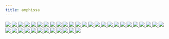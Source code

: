 ```yaml
---
title: amphissa
---
```

<link rel="stylesheet" href="https://cdn.jsdelivr.net/npm/justifiedGallery@3.8.1/dist/css/justifiedGallery.css" />
<link rel="stylesheet" href="https://cdn.jsdelivr.net/npm/lightgallery@2.7.0/css/lightgallery.css" />
<link rel="stylesheet" href="https://cdn.jsdelivr.net/npm/lightgallery@2.7.0/css/lg-thumbnail.css" />
<link rel="stylesheet" href="https://cdn.jsdelivr.net/npm/lightgallery@2.7.1/css/lg-zoom.css">
<link rel="stylesheet" href="../../style/lg-image.css">

<div id="lg-image">
    <a href="amphissa/Malta.jpg"
        data-sub-html="<div class='lightGallery-captions'>
        <h4>Malta ⚪马耳他 ⚪来自于闪语màlat 意指避难所或港口 ⚫当犬种马耳他长期避光 鼻子会褪成粉红或浅棕色 这通常被称为<span class='und1'>冬天的鼻子</span> ⚪著有<span class='und1'>自然史</span>(Naturalis Historia)的盖乌斯·普林尼·塞孔杜斯暗示狗的名字来自亚得里亚海的梅利塔(Méléda)岛 著有<span class='und1'>地理志</span>的斯特拉波在<span class='und1'>卡内斯梅利提</span>(Canes Melitei)中称其来自西西里岛梅利塔(Melita)小镇 ⚫普林尼曾描述过地火熄灭后就地建成的某个葡萄园 称其中的一些坑是<span class='und1'>physas</span>(螺) 当时的葡萄园可能属教会产业 在16世纪后逐渐变更成贵族私营 而葡萄酒可以蒸馏成烧酒(brandewijn) ⚫一世纪的某罗马诗人描述过他朋友的一条名叫以撒的马耳他犬 ⚫小型岛屿上的大型哺乳动物通常因为没有足够的资源支持而经历侏儒化 发现了矮河马,矮大象等岛屿动物的多萝西娅·米罗拉·爱丽丝·贝特曾考察马耳他岛 <span class='und1'>每日电讯报</span>(The Daily Telegraph)描述她 <span class='und1'>她在步行或骡背上度日</span> <span class='und1'>穿过贫瘠和土匪出没的地区</span> <span class='und1'>在跳蚤缠身的小屋和棚子睡觉</span> <span class='und1'>她在汹涌中跋涉</span> <span class='und1'>到达孤立的悬崖洞窟</span> <span class='und1'>在那徘徊</span> <span class='und1'>浑身泥巴和黏土</span> <span class='und1'>收集袋</span>,<span class='und1'>蚊帐</span>,<span class='und1'>昆虫箱</span>,<span class='und1'>锤子</span>,<span class='und1'>再后来的炸药</span> <span class='und1'>从未离身</span> ⚫自然历史杂志(Magazine of Natural History)作为科学文献摘录和发表了玛丽·安林的寄信</h4>
        <p>.img by <a href='https://www.flickr.com/photos/manousek/'>Wolfgang Manousek</a> on <a href='https://www.flickr.com/photos/manousek/20955768354/' target='_blank' rel='nofollow noopener'>flickr</a> / <a href='https://creativecommons.org/licenses/by/2.0/' target='_blank' rel='nofollow noopener'>cc by 2.0</a></p>
        </div>">
        <img src="amphissa/Malta.jpg" />
    </a>
    <a href="amphissa/Caffa.jpg"
      data-slide-name="Caffa"
      data-sub-html="<div class='lightGallery-captions'>
        <h4>Caffa ⚪卡法 ⚫黑海城邦热那亚的贸易殖民地之一</h4>
        <p>.img by <a href='https://www.flickr.com/photos/alexxx-malev/' target='_blank' rel='noopener'>Alexxx Malev</a> on <a href='https://www.flickr.com/photos/alexxx-malev/9425207482/' target='_blank' rel='noopener'>Flickr</a> / <a href='https://creativecommons.org/licenses/by-sa/2.0/' target='_blank' rel='noopener'>cc by-sa 2.0</a></p>
      </div>">
      <img src="amphissa/Caffa.jpg" />
    </a>
    <a href="amphissa/Bacchus_and_Ariadne.jpg"
      data-slide-name="Bacchus_and_Ariadne"
      data-sub-html="<div class='lightGallery-captions'>
        <h4>巴库斯与阿里阿德涅 ⚪凯尔特语glas是形容山间湖泊的颜色 涵盖从棕绿直到蓝色 ⚫在这里 围巾是朱砂 长袍是群青或雄黄 海是铜绿</h4>
        <p>Bacchus and Ariadne(1520–1523) - Tiziano Vecelli</p>
      </div>">
      <img src="amphissa/Bacchus_and_Ariadne.jpg" />
    </a>
    <a href="amphissa/Egyptian_Shabtis_&_Amulets.jpg"
      data-slide-name="Egyptian_Shabtis_&_Amulets"
      data-sub-html="<div class='lightGallery-captions'>
        <h4>shabtis & amulets ⚪沙布提 ⚫一种丧葬雕像 用以充当死者的仆从或佣人 代答命令 代劳在下界的农事等 ⚫可以是木雕,石雕,彩陶等 铭文通常含<span class='und1'>亡灵书</span>第六章的内容 ⚫阿诺德·范·杰内普将与死亡有关的过渡仪式分为三个时段 包括抬尸一类的分离仪式,守灵一类的边缘仪式,吃斋一类的聚集仪式 ⚫按教会说法 死去圣徒的精神渗透了其衣物,骸骨,头发等遗物 而圣物具有治病,授产,赐福等能力</h4>
        <p>.img by <a href='https://www.flickr.com/photos/101561334@N08/' target='_blank' rel='noopener'>Gary Todd</a> on <a href='https://www.flickr.com/photos/101561334@N08/36608253515/' target='_blank' rel='noopener'>Flickr</a> / <a href='https://creativecommons.org/publicdomain/zero/1.0/' target='_blank' rel='noopener'>cc 0</a></p>
      </div>">
      <img src="amphissa/Egyptian_Shabtis_&_Amulets.jpg" />
    </a>
    <a href="amphissa/women_saints.jpg"
      data-slide-name="women_saints"
      data-sub-html="<div class='lightGallery-captions'>
        <h4>修道院圣徒画 ⚪Mary Magdalene ⚫抹大拉的马利亚和罐子 装着涂过耶稣的脚的油膏 ⚪St Catherine ⚫亚历山大的圣凯瑟琳和损坏的磔轮,斩首她的剑 ⚪St Scholastica ⚫圣斯科拉斯蒂卡和圣本笃准则,她化身的鸽子 ⚪St Margaret ⚫安条克的圣玛格丽特和逃脱的吞食她的龙 ⚪St Barbara ⚫圣芭芭拉和将她幽禁的塔</h4>
        <p>at Arbroath Abbey, .img by <a href='https://www.flickr.com/photos/pelegrino/' target='_blank' rel='noopener'>Nick Thompson</a> on <a href='https://www.flickr.com/photos/pelegrino/831620494/' target='_blank' rel='noopener'>flickr</a> / <a href='https://creativecommons.org/licenses/by-nc/2.0/' target='_blank' rel='noopener'>cc by-nc 2.0</a></p>
      </div>">
      <img src="amphissa/women_saints.jpg" />
    </a>
    <a href="amphissa/Infantas_Isabella_Clara_Eugenia_and_Catalina_Micaela.jpg"
      data-slide-name="Infantas_Isabella_Clara_Eugenia_and_Catalina_Micaela"
      data-sub-html="<div class='lightGallery-captions'>
        <h4>宫廷肖像画 ⚫十六世纪的西班牙 皇室的孩童通常被描绘成微型的成人 ⚫这里的裙摆的褶边 是成年女性的服饰的特征</h4>
        <p>Infantas Isabella Clara Eugenia and Catalina Micaela(1570) - Sofonisba Anguissola</p>
      </div>">
      <img src="amphissa/Infantas_Isabella_Clara_Eugenia_and_Catalina_Micaela.jpg" />
    </a>
    <a href="amphissa/Melon_and_Fruit_Bowl_with_Figs.jpg"
      data-slide-name="Melon_and_Fruit_Bowl_with_Figs"
      data-sub-html="<div class='lightGallery-captions'>
        <h4>无花果 ⚫原产于安纳托利亚 果实熟甜略带酸涩 ⚫<span class='und1'>申命纪</span>(Deuteronomy)8:8提及的七种果实之一 其余的是小麦,大麦,葡萄,无花果,橄榄,椰枣或蜂蜜 ⚫虚构作品<span class='und1'>阿达拉</span>里称其是<span class='und1'>眼泪和长眠之树</span></h4>
        <p>Melon and Fruit Bowl with Figs(1880-1882) - Gustave Caillebotte</p>
      </div>">
      <img src="amphissa/Melon_and_Fruit_Bowl_with_Figs.jpg" />
    </a>
    <a href="amphissa/Young_Woman_Playing_a_Guitar.jpg"
      data-slide-name="Young_Woman_Playing_a_Guitar"
      data-sub-html="<div class='lightGallery-captions'>
        <h4>baroque guitar ⚪巴洛克吉他 ⚫一种弦乐 取代了文艺复兴时期的鲁特琴 ⚫可以装饰象牙,乌木,龟甲,珍珠母等 ⚫音孔由多层卷纸制作 ⚫这里的人物穿戴着一件貂皮镶边的黄夹克,一件象牙色的缎面连衣裙,一条珍珠项链</h4>
        <p>Young Woman Playing a Guitar(1672) - Johannes Vermeer</p>
      </div>">
      <img src="amphissa/Young_Woman_Playing_a_Guitar.jpg" />
    </a>
    <a href="amphissa/Egyptian_calcite_Canopic_jars.jpg"
      data-slide-name="Egyptian_calcite_Canopic_jars"
      data-sub-html="<div class='lightGallery-captions'>
        <h4>calcite Canopic jar ⚪卡诺卜罐 ⚫发掘于尼罗河三角洲的卡诺普斯 ⚪该地名来自希腊人的传说 是迈锡尼国王阿伽门农(Agamemnon)的弟弟梅内劳斯(Menelaus)的航海家 斯巴达军队远征特洛伊时的船长 早期的埃及学者误以为他在死后以这些罐子的形式被崇拜着 就使用了这个称呼 ⚪Canopus ⚪也是冬季星空或南天星空一颗一等星的名字 拉丁化为船底座α ⚫到第十八王朝后期 坛盖所刻模样和保存的器官分别是 狼首(胃),隼头(肠),狒狒首(肺),人首(肝)</h4>
        <p>.img by <a href='https://www.flickr.com/photos/101561334@N08/' target='_blank' rel='noopener'>Gary Todd</a> on <a href='https://www.flickr.com/photos/101561334@N08/35772374954' target='_blank' rel='noopener'>flickr</a> / <a href='https://creativecommons.org/publicdomain/zero/1.0/' target='_blank' rel='noopener'>pdm</a></p>
      </div>">
      <img src="amphissa/Egyptian_calcite_Canopic_jars.jpg" />
    </a>
    <a href="amphissa/the_Piacenza_Liver.jpg"
      data-slide-name="the_Piacenza_Liver"
      data-sub-html="<div class='lightGallery-captions'>
        <h4>the Piacenza Liver ⚪青铜羊肝 ⚫肝脏被古巴比伦人认为是血液的来源 在尼尼微的巴尼拔图书馆里记载有十多个与其相关的术语 ⚪狩猎或牺牲动物 取出其肠,肝进行占卜 也称为脏卜 ⚫在北方国家 鹅卵石迷宫被认为是结肠的模型 这类旋径既是朝向下界的 代表了回归大地母胎的受庇护的渴望 也朝向天空 也就是向着<span class='und1'>神的深渊</span>坠落 ⚫在第三本先知书<span class='und1'>以西结书</span>21:26里 尼布甲尼撒(Nebuchadnezzar II)在岔路前<span class='und1'>摇箭</span>,求问舞偶(teraphim),<span class='und1'>察看肝卜</span> ⚪teraphim(特拉芬) ⚪希伯来语单词 仅以复数形式出现在旧约圣经(Tanakh) 但可以指称单数对象 ⚫是占卜器物,戏剧木偶,小型家神像 ⚫作占卜时通常32个一组 类似于西洋棋来布置 不能单独使用 需查看移动中的棋像的相对关系 其三十二轨也是祭司的舞步步径</h4>
        <p>.img by <a href='https://www.flickr.com/photos/bramhall/' target='_blank' rel='noopener'>David Bramhall</a> on <a href='https://www.flickr.com/photos/bramhall/18906923560' target='_blank' rel='noopener'>flickr</a> / <a href='https://creativecommons.org/licenses/by-nc-nd/2.0/' target='_blank' rel='noopener'>cc by-nc-nd 2.0</a></p>
      </div>">
      <img src="amphissa/the_Piacenza_Liver.jpg" />
    </a>
    <a href="amphissa/the_Siren_of_Canosa.jpg"
      data-slide-name="the_Siren_of_Canosa"
      data-sub-html="<div class='lightGallery-captions'>
        <h4>the Siren of Canosa ⚪塞壬 ⚫卡诺萨的塞壬小雕像具有一些渡神(psychopomp)的特征 可用于葬礼 ⚪siren的词源存在争议 一个古希腊底语的起源里 被认为和seira(绳子)和eiro(系)有关 英语中可指一种制造噪音的装置 ⚫拜占庭的史蒂芬努斯记述到 克里特西北海岸的阿普特拉(Aptera)城的歌赛上 塞壬在输给了缪斯(Muse)们后 白化并掉入<span class='und2'>无羽</span>海 形成了卢凯(Leukai)岛 在今天是苏达(Souda)岛和利昂(Leon)岛 ⚪aptera和leukai意思就是没有羽毛和白色的事物 ⚫它们会演奏各种乐器 通常是竖琴,里拉琴(lyre) ⚫亚撒纳修斯·基彻(Athanasius Kircher)认为在诺亚方舟上一定要为它们建造隔间</h4>
        <p>.img by <a href='https://www.flickr.com/photos/zaqarbal/' target='_blank' rel='noopener'>Luis García</a> on <a href='https://www.flickr.com/photos/zaqarbal/2388945210' target='_blank' rel='noopener'>flickr</a> / <a href='https://creativecommons.org/licenses/by-sa/2.0/' target='_blank' rel='noopener'>cc by-sa 2.0</a></p>
      </div>">
      <img src="amphissa/the_Siren_of_Canosa.jpg" />
    </a>
    <a href="amphissa/Lady_on_a_Balcony,_Capri.jpg"
      data-slide-name="Lady_on_a_Balcony,_Capri"
      data-sub-html="<div class='lightGallery-captions'>
        <h4>Capri ⚪卡普里 ⚪是岛名和小镇名 ⚫夏季到访的游客很多 尤其是一日游的 ⚪以当地命名的卡普里裤 可以通称任何长到脚踝以上的裤子 ⚫与半岛上的索伦托(Sorrento)小镇相望 后者以小陶瓷,蕾丝织品,镶嵌木具闻名 引进有橙子,柠檬种植</h4>
        <p>Lady on a Balcony, Capri(1889) - John William Waterhouse</p>
      </div>">
      <img src="amphissa/Lady_on_a_Balcony,_Capri.jpg" />
    </a>
    <a href="amphissa/Way_of_Salvation,_Church_Militant_and_Triumphant.jpg"
      data-slide-name="Way_of_Salvation,_Church_Militant_and_Triumphant"
      data-sub-html="<div class='lightGallery-captions'>
        <h4>nominalism ⚪唯名论 ⚪源于拉丁语nomen(name) 约翰·斯图尔特·米尔在某篇论文里总结其含义 <span class='und1'>除非具名</span> 否则一般事物并不存在 ⚫一般否认存在共相(以实例化事物) 它仅是文学概念 或者否认存在抽象事物(从时空上) ⚫代表人物有奥卡姆(Ockham) 画中他戴着一顶黄色的小瓜帽 ⚫与之分歧的 最早可追溯到柏拉图式的实在论(realismus) ⚪这个词词源自晚期拉丁语realis(真实) ⚫其中一些重要概念可能是 <span class='und2'>人是从不可接触的完全中抽象出不全的副本</span> <span class='und2'>来制作实例</span></h4>
        <p>Way of Salvation, Church Militant and Triumphant(1365-1367) - Andrea di Bonaiuto</p>
      </div>">
      <img src="amphissa/Way_of_Salvation,_Church_Militant_and_Triumphant.jpg" />
    </a>
    <a href="amphissa/Portrait_of_a_Young_Girl.jpg"
      data-slide-name="Portrait_of_a_Young_Girl"
      data-sub-html="<div class='lightGallery-captions'>
        <h4>portrait ⚪肖像 ⚫4:3是标准的肖像比例 ⚪landscape ⚫指一块空地 古英语中的同源术语是landscaef,landskipe 但在17世纪初由荷兰语landschap英语化而来 属绘画,艺术品相关的术语 ⚫伊曼纽尔·列维纳斯(Emmanuel Levinas)的伦理概念的重要部分之一是关于另一方的接近 他在<span class='und1'>存在对于他人</span>里写到 <span class='und1'>并没有<span class='und1'>普遍的道德法则</span></span> <span class='und1'>只是在他人处于脆弱状态</span> <span class='und1'>一种责任感被唤起了</span> <span class='und1'>而这种回应受面孔胁迫</span> <span class='und1'>并作为道德基础</span> ⚫他使用本体论(ontology)指代<span class='und2'>元自然论</span>(metaphysics) ⚪这个词词源是拉丁语meta(自,根源)和physics(<span class='und2'>自然讲</span>) 后者原指一个归因于亚里士多德的语料库 由罗马时代的校成员保存 在西罗马覆灭后 这些著作幸存于东罗马 并被纳入早期伊斯兰哲学 西欧在中世纪时由两者恢复了亚里士多德学派 一直到文艺复兴时期 这些追随者也被称为<span class='und2'>回廊学派</span> 得名于原址上的建筑和讲授风格 ⚪构成本体论 ⚫<span class='und2'>捆束理论</span>认为一个对象不过是它构成的属性 如一个普通的苹果可以被描述成一捆红,圆,甜等 ⚪关系本体论 ⚫<span class='und2'>注点理论</span>认为 对象是无结构的点 作为该理论的一种 类别唯名论认为 属性是事物的类别 实例化一个属性仅是成为相应类的成员 因此属性不是拥有该属性的事物的构成</h4>
        <p>Portrait of a Young Girl - Konstantin Yegorovich Makovsky</p>
      </div>">
      <img src="amphissa/Portrait_of_a_Young_Girl.jpg" />
    </a>
    <a href="amphissa/Aegina.jpg"
      data-slide-name="Aegina"
      data-sub-html="<div class='lightGallery-captions'>
        <h4>Aegina ⚪爱琴娜 ⚫19世纪末 医生尼古拉斯·佩洛格鲁(Nikolaos Peroglou)在爱琴娜岛引入了开心果的系统栽培 干旱气候,火山土壤 使得农产品的质量优于数个国外品种 到20世纪末 部分品牌通过了原产地保护认证(pdo) ⚫根据梅尼普斯(Menippus)的故事 当年第欧根尼在去该岛的途中被海盗捕获 并在克里特岛作为奴隶卖给了哥林多人</h4>
        <p>.img by <a href='https://www.flickr.com/photos/spirosk/' target='_blank' rel='noopener'>SpirosK photography</a> on <a href='https://www.flickr.com/photos/spirosk/4826452346/' target='_blank' rel='noopener'>flickr</a> / <a href='https://creativecommons.org/licenses/by-nc-nd/2.0/' target='_blank' rel='noopener'>cc by-nc-nd 2.0</a></p>
      </div>">
      <img src="amphissa/Aegina.jpg" />
    </a>
    <a href="amphissa/Sinop.jpg"
      data-slide-name="Sinop"
      data-sub-html="<div class='lightGallery-captions'>
        <h4>Sinop ⚪锡诺普 ⚫在古代 是安纳托利亚西海岸的移民城市米利都(Miletus)的一个殖民地 可能出产一款宝石蓝或橙黄的丝质长罩衫 铸币上起初是海龟 后被陆龟取代 ⚪名字来源于一种叫做sinopia的暗红棕色的天然岩土颜料 这种颜料在卡帕多西亚(Cappadocia)开采 供应古代世界 其红色来自赤铁矿 据说宗主城市也产一种玫瑰色的赭石 ⚫意大利画家和作家塞尼诺·塞尼尼(Cennino Cennini)在他的绘画手册写到 <span class='und1'>这种颜料</span> <span class='und1'>具有轻薄和干燥的特点 碾磨越细</span> <span class='und1'>粉化效果越好</span> <span class='und1'>非常适合用于镶板,镶隔板,墙面</span> <span class='und1'>用于湿壁画,壁画</h4>
        <p>.img <a href='https://www.flickr.com/photos/donbrr/' target='_blank' rel='noopener'>Don Barrett</a> on <a href='https://www.flickr.com/photos/donbrr/3553112683/' target='_blank' rel='noopener'>flickr</a> / <a href='https://creativecommons.org/licenses/by-nc-nd/2.0/' target='_blank' rel='noopener'>cc by-nc-nd 2.0</a></p>
      </div>">
      <img src="amphissa/Sinop.jpg" />
    </a>
    <a href="amphissa/Diogenes.jpg"
      data-slide-name="Diogenes"
      data-sub-html="<div class='lightGallery-captions'>
        <h4>犬儒学派的创始人之一 ⚫考古学上发现了许多污损的硬币 被认为是第欧根尼父子俩故意使其贬值 直到无法作法定货币使用 在他的银行家父亲希切西奥(Hicesias)担任铸币官员的这段时间 市面上还有很多假币流通 这出金融丑闻最终以他被逐出出生地锡诺普(Sinope)收场 连带失去了公民身份和所有财产 ⚫据说他是去德尔菲寻求建议 被告知他应<span class='und1'>破坏货币</span> 事后 第欧根尼认为先知的意思其实是 他应抹黑政治的货币 而不是实际的硬币 ⚫遭驱逐后 他移居雅典 以挑战既定习俗和价值观作为自己的人生目标 他因居住在属于泰坦神塞贝莱(Cybele)神庙的陶坛里,在白天提灯,在市场上吃东西,在阿卡德米(Academy)学园上课时吃食等行为而著名 ⚫有一些记载是关于他生活在哥林多的克兰姆(Craneum)竞技场附近时 菲利普(Philip II)要来视察的报道使全城一片混乱 一个人在擦亮他的手臂 另一个在抡石块 <span class='und1'>第三个在补墙</span> <span class='und1'>第四个在加固墙垛</span> <span class='und1'>每个人都在以某种方式使自己有用</span> <span class='und1'>第欧根尼无所事事</span> 当然也没人想过要给他一份差事 <span class='und1'>但被眼前的景象触动</span> <span class='und1'>第欧根尼收起了他的哲学家斗篷</span> <span class='und1'>开始大力地把他住的大桶滚上滚下</span> 一位熟人问询并得到了这番解释 <span class='und1'>我不想被认为是如此繁忙的人群中唯一的闲人</span> <span class='und1'>我像其他人一样</span> <span class='und1'>我滚着我的大桶</span> ⚫据说他因生吃章鱼而病死</h4>
        <p>Diogenes(1882) - John William Waterhouse</p>
      </div>">
      <img src="amphissa/Diogenes.jpg" />
    </a>
    <a href="amphissa/byzantine_clothing.jpg"
      data-slide-name="byzantine_clothing"
      data-sub-html="<div class='lightGallery-captions'>
        <h4>Byzantine clothing ⚪道袍 ⚫在君士坦丁(Constantinus I)主持下 首届普世公会在拜占庭(Byzantine)小镇召开 全体主教签署了具有强制性的尼西亚(Nicae)教条 拒绝签署或者谴责阿里乌的人员被认为受皇帝驱逐 他下令焚毁该教派文献<span class='und1'>宴席</span>(Thalia)及其副本 其中的规则 有时被称为<span class='und2'>异构</span>教条 指文件不包含<span class='und2'>相同实体</span>或<span class='und2'>相似实体</span>的词的事实 ⚪BIBLE本指许多小书集成的书 现大写来区别于一切世俗书卷 其正典包含旧约39卷 希波(Hippo)公会及后续纳入的新约27卷</h4>
        <p>.img by <a href='https://www.flickr.com/photos/127226743@N02/' target='_blank' rel='noopener'>Dimitris Kamaras</a> on <a href='https://www.flickr.com/photos/127226743@N02/46197866412/' target='_blank' rel='noopener'>flickr</a> / <a href='https://creativecommons.org/licenses/by/2.0/' target='_blank' rel='noopener'>cc by 2.0</a></p>
      </div>">
      <img src="amphissa/byzantine_clothing.jpg" />
    </a>
    <a href="amphissa/mosaic_niche_from_Baiae_with_a_garden_scene_04.jpg"
      data-slide-name="mosaic_niche_from_Baiae_with_a_garden_scene_04"
      data-sub-html="<div class='lightGallery-captions'>
        <h4>mosaic niche from Baiae ⚪马赛克壁槽 ⚫古玛(Cumae)城属下的海滨古镇和疗养地拜雅 起初也许是作为半岛的港口开发 ⚫<span class='und1'>地理志</span>5.4.6中描述了<span class='und1'>从古玛到拜雅</span> <span class='und1'>难闻的气味</span> <span class='und1'>因其到处是硫磺</span>,<span class='und1'>火和热水</span> ⚫有着最古老的温泉建筑群 如今位于水下 在阿芙罗狄蒂的索桑德拉(Sosandra)浴场的地窖里发现了许多希腊雕塑的石膏模型 说明该地区有着量产艺术仿制品的作坊 ⚫罗马名流克洛迪亚·梅泰利(Clodia Metelli)在一场道德审判中被谴责 在<span class='und2'>拥挤的度假村拜雅</span> <span class='und2'>沉迷于海滩派对和长饮</span></h4>
        <p>.img by <a href='https://www.flickr.com/photos/carolemage/' target='_blank' rel='noopener'>Carole Raddato</a> on <a href='https://www.flickr.com/photos/carolemage/16635488033/' target='_blank' rel='noopener'>flickr</a> / <a href='https://creativecommons.org/licenses/by-sa/2.0/' target='_blank' rel='noopener'>cc by-sa 2.0</a></p>
      </div>">
      <img src="amphissa/mosaic_niche_from_Baiae_with_a_garden_scene_04.jpg" />
    </a>
    <a href="amphissa/Tulips_and_Statuettes.jpg"
      data-slide-name="Tulips_and_Statuettes"
      data-sub-html="<div class='lightGallery-captions'>
        <h4>tulip ⚪郁金香 ⚫被其信徒缩写和代表加尔文教义 ⚪total depravity(全然堕落) ⚪total inability(全然无能) ⚫人无法得救 救恩归于耶和华 ⚪unconditional selection(无条件拣选) ⚫在一切或事情发生前挑选 而不是之后 ⚪limited atonement(有限赎罪) ⚫基督的死偿还了罪孽 但只为上帝的选民 不为所有人 ⚪irresistible grace(不可抗恩典) ⚫神恩无法拒绝 除此别无所求 神意无法违背 ⚪perseverence of the saints(圣徒的坚守) ⚫被上帝区别于他人的圣徒 将存信仰至最后</h4>
        <p>Tulips and Statuettes(1919) - Edouard Vuillard</p>
      </div>">
      <img src="amphissa/Tulips_and_Statuettes.jpg" />
    </a>
    <a href="amphissa/folio_from_a_Shahnama.jpg"
      data-slide-name="folio_from_a_Shahnama"
      data-sub-html="<div class='lightGallery-captions'>
        <h4>folio from a Shahnama ⚪开页 ⚫费多西书写的波斯长史诗<span class='und1'>沙南</span>(Shahnameh)的抄本 其中有对琐罗亚斯德教起止的追溯 开本现散布在私人和公共收藏中 ⚫希尔万沙(Shirvanshah)宫的诗人卡加尼对此写到<span class='und2'>烛火撑起夜的帷幔</span> <span class='und2'>小径婆娑</span> <span class='und2'>映照灰色花园</span> ⚫其他的朝臣,宫廷艺人可能有火技魔术师,驯犬小丑 ⚫传闻伪典<span class='und1'>翡翠碑</span>记载的 <span class='und1'>上即下</span>,<span class='und1'>下即上</span> 首次出现在六至八世纪间的阿拉伯文献中 十二世纪时被西班牙神职译成拉丁语 之后由艾萨克·牛顿私下研究炼金术时转译为英语 这些手稿仅存几张残页 据说在一场火灾事故中连带其他的资料付之一炬 因为他养的小狐狸犬代门(Diamond)打翻了蜡烛</h4>
        <p>.img on <a href='https://www.metmuseum.org/art/collection/search/447300' target='_blank' rel='noopener'>metmuseum</a> / <a href='https://creativecommons.org/publicdomain/zero/1.0/' target='_blank' rel='noopener'>cc 0</a></p>
      </div>">
      <img src="amphissa/folio_from_a_Shahnama.jpg" />
    </a>
    <a href="amphissa/The_Death_of_King_Arthur.jpg"
      data-slide-name="The_Death_of_King_Arthur"
      data-sub-html="<div class='lightGallery-captions'>
        <h4>亚瑟王之死 ⚫伪地方纪事<span class='und1'>不列颠史</span>记载 将领亚瑟陷于卡姆兰战场 同莫德雷德决斗 双双丧生 在后来对其添枝加叶的<span class='und1'>不列颠诸王史</span>里 他作为亚瑟王 被女巫们带到阿瓦隆(Avalon)岛疗养 由姐姐摩根(Morgan)医治 画幅中她头戴黑头巾 ⚫另外 王都凯尔利昂(Caerleon)会举办竞技赛 亚瑟王则遵循封建道德 赠与骑士们城市,城堡,教会职位等财产 而纹章同时是是身份地位的符号,控制或拥有的标记,装饰 ⚪最早的拼写Morgen可能源自古威尔士或古不列吞词 意思是海生的 在古爱尔兰语里的同源词是Muirgen 据说是携带着一条水獭的人鱼被一艘信使的兽皮小圆舟发现 在约定的一年后 她上岸并受洗了这个基督化的名字 有相对较新的说法是 某个亚瑟王原型候选人的姊妹叫作Maithgen 也与另一个圣徒故事中的某个德鲁伊先知同名 ⚫诸多派生散文和诗歌中 据说乘舟同行的还有她的导师梅林的冤家 湖妖公主<span class='und2'>尼姆</span>(Nimue)和女猎人薇薇安(Niviane) 据说她还是数学家 教授另外八姊妹天文知识 治理着自给自足的阿瓦隆岛 ⚪即威尔士语中 苹果之岛 ⚫在十四世纪末的中古英语诗歌骑士小说<span class='und1'>高文</span>(Gawain)<span class='und1'>与绿骑士</span> 摩根勒菲(Morgan le Fay)设下圈套 在卡美洛(Camelot)宫廷的圣诞夜 令大姐安娜·摩高斯(Anna Morgause)之子高文接受绿骑士挑战 将其斩首 次年冬天 高文前往绿教堂赴受斧之约 途中接受了绿腰带 折返时将其带回</h4>
        <p>The Death of King Arthur(1860) - James Archer</p>
      </div>">
      <img src="amphissa/The_Death_of_King_Arthur.jpg" />
    </a>
    <a href="amphissa/the_Lewis_chessmen.jpg"
      data-slide-name="the_Lewis_chessmen"
      data-sub-html="<div class='lightGallery-captions'>
        <h4>the Lewis chessmen ⚪刘易斯岛棋子 ⚫由海象牙和一些鲸牙雕刻成</h4>
        <p>.img by <a href='https://www.flickr.com/photos/allan_harris/' target='_blank' rel='noopener'>Allan Harris</a> on <a href='https://www.flickr.com/photos/allan_harris/4554721705/' target='_blank' rel='noopener'>flickr</a> / <a href='https://creativecommons.org/licenses/by-nd/2.0/' target='_blank' rel='noopener'>cc by-nd 2.0</a></p>
      </div>">
      <img src="amphissa/the_Lewis_chessmen.jpg" />
    </a>
    <a href="amphissa/shellac.jpg"
      data-slide-name="shellac"
      data-sub-html="<div class='lightGallery-captions'>
        <h4>mould of the bust of Madame du Barry by Augustin Pajou ⚫半身像模具 使用灰泥和虫胶制成 ⚪shellac(虫胶) ⚪罗曼语和希腊语除外的大多数欧洲语言都挪用该英语词 或德语词 仿译于法语词 薄板中的胶 ⚫一种胶蚧雌虫分泌的树脂 从树上刮下后装入帆布袜筒 火烤 渗出液化的虫胶 滤掉树皮屑和虫子 再凝成纽扣状保存 ⚫受树液和采集季节影响 呈铂色,石榴石等暖色 未脱蜡时的液体呈乳白色 ⚫使用前先粉碎 溶解于酒精时 保质期通常为一年 冷藏时可延长 其涂层有良好的耐久,硬度,密封性,光泽 可作家具清漆 ⚫克里斯·伍兹的<span class='und1'>蜡和虫胶的性质和处理</span>(The nature and treatment of wax and shellac seals)讨论了蜂蜡混合虫胶作密封蜡等配方 可代替柑橘类水果在清洁时洗掉的蜡质 赋予光泽 延长保质期 ⚫作药用釉料时 作赋形剂 由于其酸性 涂层药物可抗胃酸 并定时肠溶 作食品釉料时 作抛光剂,着色剂 ⚫作烟火的低温燃剂时 产生纯净的蓝,绿</h4>
        <p>.img by <a href='https://commons.wikimedia.org/wiki/User:Coyau' target='_blank' rel='noopener'>Coyau</a> on <a href='https://commons.wikimedia.org/wiki/File:S%C3%A8vres_-_Magot_-_Pajou,_buste_de_Madame_du_Barry_03.jpg' target='_blank' rel='noopener'>wikicommons</a> / <a href='https://creativecommons.org/licenses/by-sa/3.0/' target='_blank' rel='noopener'>cc by-sa 3.0</a></p>
      </div>">
      <img src="amphissa/shellac.jpg" />
    </a>
    <a href="amphissa/The_Babylonian_Marriage_Market.jpg"
      data-slide-name="The_Babylonian_Marriage_Market"
      data-sub-html="<div class='lightGallery-captions'>
        <h4>巴比伦婚姻市场 ⚫中世纪到文艺复兴 法规限制了特定织物,饮食物,奢侈品的获得者 以防任何人伪装成贵族 那些停滞的中产上层则与女继承人结婚 或者咨询婚姻经纪人 来规划,重塑家族历史 这些大家族内 没有以利于氏族方式结婚的女儿通常被送入女修道院 ⚫直到英王与阿拉贡的凯瑟琳离婚并脱离罗马天主教廷 解散并售出其寺院 迎娶安妮·博林 之后 她们中的部分会去到宫廷 成为伊丽莎白(Elizabeth I)和贵族间优雅的线和缓冲带 受她应予婚姻 ⚫该时代的戏剧发端于中世纪奇迹剧和在修道院庭院演出的圣经故事</h4>
        <p>The Babylonian Marriage Market(1875) - Edwin Long</p>
      </div>">
      <img src="amphissa/The_Babylonian_Marriage_Market.jpg" />
    </a>
    <a href="amphissa/northern_signs_of_the_zodiac_and_constellations.jpg"
      data-slide-name="northern_signs_of_the_zodiac_and_constellations"
      data-sub-html="<div class='lightGallery-captions'>
        <h4>北天星象 ⚫密特拉教由于几乎没有书面说明而需从考古证据重建 某位学者辩称这位波斯太阳神是主持岁差的人格化 被献祭的动物 对应着太阳(春分点)移出小犬座(Canis Minor),长蛇座(Hydra),乌鸦座(Corvus),天蝎宫(Scorpius),金牛宫(Taurus)</h4>
        <p>.img by <a href='https://www.flickr.com/photos/britishlibrary/' target='_blank' rel='noopener'>British Library</a> on <a href='https://www.flickr.com/photos/britishlibrary/11226153094/' target='_blank' rel='noopener'>flickr</a> / <a href='https://creativecommons.org/publicdomain/mark/1.0/' target='_blank' rel='noopener'>pdm</a></p>
      </div>">
      <img src="amphissa/northern_signs_of_the_zodiac_and_constellations.jpg" />
    </a>
    <a href="amphissa/Death_of_Orpheus.jpg"
      data-slide-name="Death_of_Orpheus"
      data-sub-html="<div class='lightGallery-captions'>
        <h4>奥菲斯之死 ⚫在欧里庇得斯的戏剧<span class='und1'>巴克斯</span>(The Bacchae)里 色雷斯人,神话诗人奥菲斯死于一队对其感到厌烦的梅纳德 ⚫秘宗奥菲斯教所记述的神统 虽与编年史家赫西俄德的<span class='und1'>神谱</span>是相似的系谱学作品 但有着截然不同的释义和编排 该教教义中奉冥后普西芬妮(Persephone)和狄俄尼索斯为主神 并有着一尊仁慈与光明的太古初神二元一体的法涅斯(Phanes) 后者等同于新柏拉图式秘宗密特拉教的密特拉斯(Mithras) 它们在古典晚期与早期基督教 在传教上是彼此竞逐的关系 ⚫这些异教神祇身上那些薄若蝉翼的遮掩物也称做玻璃衣裳</h4>
        <p>Death of Orpheus(1866) - Emile Levy</p>
      </div>">
      <img src="amphissa/Death_of_Orpheus.jpg" />
    </a>
    <a href="amphissa/Market_Gate_of_Miletus.jpg"
      data-slide-name="Market_Gate_of_Miletus"
      data-sub-html="<div class='lightGallery-captions'>
        <h4>market gate of Miletus ⚪市场大门 ⚫据说在圣艾琳(Irene)岛<span class='und2'>硫冬</span>后 入侵了克里特岛(Caphtor)的迈锡尼人被多利安人赶到海岸和丘陵地带阿提卡 阿提卡人在海上贸易和归乡途间 习得了西亚技艺 重新发掘了故乡漫山遍野的物产 ⚫在这座伊甸 葡萄酒,橄榄油盛满了陶土罐 花岗岩落成庙宇和雕像 银矿浇铸为雅典钱币广为流通 于是色雷斯(Thrace)神祇狄俄尼索斯飘洋过海 ⚪雅典哲学和历史学家色诺芬挪用了古伊朗语par-dēz 围绕,墙或砖块 意为围墙内的花园或场所 作为旧约中伊甸园的译文 通常用高墙封闭 以提供阴影和保护 相比帐篷 提供了更固久的庇护所 特别是在干旱气候 早期希伯来人用这个词表示果园 ⚫据说某东海岸城市欲引进酒神崇拜 受到了德尔菲女先知的邀请 <span class='und1'>去返圣城底比斯</span>(Thebes) <span class='und1'>卡德莫斯</span>(Cadmus)<span class='und1'>之女伊诺</span>(Ino)<span class='und1'>的亲族将随行而归</span> <span class='und1'>组建舞蹈团</span> ⚫她们也被认为是梅纳德(maenad) 与萨梯(satyr)同为侍从 前者常被绘在用来给葡萄酒兑水的双柄广口陶罐上 ⚫故事的诸多版本的相似场景之一是 妇女逃向山上 在某一版本中 她们被持剑的牧师追赶 ⚫沃尔特·弗里德里希·奥托在狄俄尼索斯 神话和崇拜(Dionysus: Myth and Cult)中写到 <span class='und1'>她们所执的酒神杖滴下蜂蜜</span></h4>
        <p>.img by <a href='https://www.flickr.com/photos/183298784@N08/' target='_blank' rel='noopener'>Joachim Beens</a> on <a href='https://www.flickr.com/photos/183298784@N08/49392218337' target='_blank' rel='noopener'>flickr</a> / <a href='https://creativecommons.org/licenses/by-nc-nd/2.0/' target='_blank' rel='noopener'>cc by-nc-nd 2.0</a></p>
      </div>">
      <img src="amphissa/Market_Gate_of_Miletus.jpg" />
    </a>
    <a href="amphissa/hekateion.jpg"
      data-slide-name="hekateion"
      data-sub-html="<div class='lightGallery-captions'>
        <h4>hekateion ⚪赫卡特小祈愿柱 ⚫在泰坦神三相夜神赫卡特(Hekate)的肩部位置 环绕着美惠三女神</h4>
        <p>.img by <a href='https://commons.wikimedia.org/wiki/User:Bibi_Saint-Pol' target='_blank' rel='noopener'>Bibi Saint-Pol</a> on <a href='https://commons.wikipedia.org/wiki/File:Hekate_Kharites_Glyptothek_Munich_60.jpg' target='_blank' rel='noopener'>wikicommons</a> / <a href='https://creativecommons.org/publicdomain/zero/1.0/' target='_blank' rel='noopener'>cc 0</a></p>
      </div>">
      <img src="amphissa/hekateion.jpg" />
    </a>
    <a href="amphissa/The_Ionian_Dance.jpg"
      data-slide-name="The_Ionian_Dance"
      data-sub-html="<div class='lightGallery-captions'>
        <h4>一种社交性质的地方舞蹈 ⚫舞蹈的名称通常来自所在地区,伴奏歌词,舞者位置,双手所持,使用的物品 各地区的编舞,风格均不同 圆形是最常见的队形 ⚫在宗教,战争,戏剧,宴会,婚礼,游行时 或者一年中的重要时刻 演排舞蹈 使人们聚集 ⚫除阿提卡的凯瑟拉(Kythera) 标志是维纳斯 有着腓尼基人社区 以外的六个主岛和许多小岛并称<span class='und2'>洛里安</span>(Ionian)群岛 ⚫其中 西海岸的最大的岛屿 山峦起伏的凯法罗尼亚(Cephalonia)盛产赞特岛(Zante)葡萄干和低酸度的橄榄油 ⚫在伯罗奔尼撒 科西拉(Kerkyra)是哥林多的子城 岛名源于由线形文字B音节拼写的 来自科西拉的人 是一个大陆性岛屿 动物群与对岸相似 岛上有火烈鸟,水獭,野猪</h4>
        <p>The Ionian Dance(1895) - Edward John Poynter</p>
      </div>">
      <img src="amphissa/The_Ionian_Dance.jpg" />
    </a>
    <a href="amphissa/Ophelia.jpg"
      data-slide-name="Ophelia"
      data-sub-html="<div class='lightGallery-captions'>
        <h4>该描写来自剧本第4幕第5节 ⚫这里的奥菲莉亚在一场疯狂而奇怪的表演中 她在大厅背诵鲜花和草药 同时将它们放在王室夫妇脚下 ⚫在<span class='und1'>第十二夜</span>中 奥利维亚说她的肤色<span class='und1'>根深蒂固</span> <span class='und1'>风雨不浸</span></h4>
        <p>Ophelia(1890) - Henrietta Rae</p>
      </div>">
      <img src="amphissa/Ophelia.jpg" />
    </a>
    <a href="amphissa/Judgement_of_Paris.jpg"
      data-slide-name="Judgement_of_Paris"
      data-sub-html="<div class='lightGallery-captions'>
        <h4>画中的乐者吹奏着奥罗斯管(aulos) ⚪Paris(帕里斯)的词源与法国城市巴黎无关 后者源于一个高卢人部落 ⚫在特洛伊战争的神话基础里 没有受到邀请的埃里斯(Eris)往宴会里扔了一个刻有<span class='und1'>献予最美丽者</span>的金苹果 宙斯不想得罪赫拉,雅典娜,阿芙罗狄蒂(Afrodite)中的任意二人 于是委任帕里斯 在春季的伊达(Ida)山上 沐浴后的女神们接近放牧的帕里斯 并试图贿赂他 他最终选择了阿芙罗狄蒂 也就选择了海伦</h4>
        <p>Judgement of Paris(1892) - Henryk Hektor Siemiradzki</p>
      </div>">
      <img src="amphissa/Judgement_of_Paris.jpg" />
    </a>
    <a href="amphissa/Inanna_and_Dumuzi.jpg"
      data-slide-name="Inanna_and_Dumuzi"
      data-sub-html="<div class='lightGallery-captions'>
        <h4><span class='und2'>伊南娜和杜姆兹</span> ⚫在苏美尔版的<span class='und1'>伊南娜下冥界</span>中 她穿过了七道门 交出了所穿戴的青金石手杖,染眉膏和吊坠珠子,青金石项链,胸饰,头巾和假发,帕拉装,金戒指 ⚫死者被描述为 <span class='und1'>失去了光</span> <span class='und1'>尘埃是他们的饭食</span> <span class='und1'>泥土是他们的滋养品</span> <span class='und1'>他们身披羽毛生活在黑暗之中</span></span></h4>
        <p>.img by <a href='https://www.flickr.com/photos/melissagira/' target='_blank' rel='noopener'>Melissa Gira</a> on <a href='https://www.flickr.com/photos/melissagira/387732577/' target='_blank' rel='noopener'>flickr</a> / <a href='https://creativecommons.org/licenses/by-nc-nd/2.0/' target='_blank' rel='noopener'>cc by-nc-nd 2.0</a></p>
      </div>">
      <img src="amphissa/Inanna_and_Dumuzi.jpg" />
    </a>
    <a href="amphissa/statuette_of_a_Sumerian_female_worshiper.jpg"
      data-slide-name="statuette_of_a_Sumerian_female_worshiper"
      data-sub-html="<div class='lightGallery-captions'>
        <h4>statuette of a Sumerian female worshiper ⚪苏美尔女信徒雕像 ⚫<span class='und1'>希腊巫术草纸</span>(Greek Magical Papyri)中有许多关于小雕像的记述 涉及了墓地,圣所,水域 其中关于世俗,魔性,兽性的内容 通常是受埃及宗教影响 ⚫作为护身符时 它们通常是各类巫术规则的缩写形式 原本见于汇编的各莎草纸籍 文体囊括食谱,处方,仪式,司法,祈祷文等 ⚫另外的一些雕像有 古埃及风格的孔雀石鸟雕,玄武岩使节小雕像,闪长岩还愿像,<span class='und1'>希腊志</span>(Description of Greece)记载的尼俄伯之女苍白(Chloris)雕像,磷光石黏土雕像,古亚马孙的陶质无腿青蛙雕像,裸身的阿卡德双面神伊什塔尔(Ishtar)小雕像,安息日的12只麻雀泥像,施塔尔德洞穴的象牙狮人雕像,破浪神像 ⚫著有最古老炼金术书籍<span class='und1'>手工艺</span>(Cheirokmeta)的佐西莫斯把孟菲斯(Memphis)祭司用来烧制巫术小雕像的烤炉写成了炼金炉 在辛塞勒斯保存的一个片段中 他写到 <span class='und1'>太阳</span> <span class='und1'>是火之花</span> 到19世纪 也在某篇论文中被称为<class='und1'>发光的海洋</span> ⚫<span class='und1'>斯德哥尔摩草纸</span>(Stockholm papyrus)涉及纺织品,宝石染色,纯化珍珠及仿制金银 ⚫<span class='und1'>莱顿草纸</span>(Leyden papyrus)中 A到U涉及古埃及律法 VWX涉及冶金 其中称炼成白银的白色石为小作业 炼成黄金的红色石为大作业 ⚫被发现于木乃伊包裹中的<span class='und1'>米兰草纸</span>(Milan papyrus)可能是波斯迪普斯的诗歌手稿 其中部分语录的原媒介可能是铭文,碑文 主题涉及饮酒,宫廷,宝石,鸟类占卜 ⚫哈里斯纸莎草(Harris papyurus)提及了30余种面包和蛋糕 ⚫一篇天与地火的火神努斯卡(Nuska)的祈祷词写到 <span class='und1'>有人塑造我的形象</span> <span class='und1'>伪造我的容颜</span> <span class='und1'>窒息我生命</span> <span class='und1'>毁坏我发肤</span> <span class='und1'>撕裂我衣裳</span> <span class='und1'>伤残我双足</span> <span class='und1'>求神多保佑</span> <span class='und1'>解除此妖术</span> ⚫埃伯斯纸草建议混合蜂蜜,草药,薰香 抹在鼻周来治疗感冒</h4>
        <p>.img by <a href='https://commons.wikimedia.org/wiki/User:Neuroforever' target='_blank' rel='noopener'>Osama Shukir Muhammed Amin</a> on <a href='https://commons.wikimedia.org/wiki/File:Statuette_of_a_Sumerian_female_worshiper_from_Diyala_Region_or_Ur,_Iraq.jpg' target='_blank' rel='noopener'>wikicommons</a> / <a href='https://creativecommons.org/licenses/by-sa/4.0/' target='_blank' rel='noopener'>cc by-sa 4.0</a></p>
      </div>">
      <img src="amphissa/statuette_of_a_Sumerian_female_worshiper.jpg" />
    </a>
    <a href="amphissa/small_grayware_pitcher.jpg"
      data-slide-name="small_grayware_pitcher"
      data-sub-html="<div class='lightGallery-captions'>
        <h4>tooth ⚪齿 ⚫一种在许多脊椎动物的颚或嘴里的坚硬的钙化结构 并不是骨头 而是由密度,硬度不同的牙本质,牙釉质等组织组成 ⚫草食动物有许多臼齿用于咀嚼和磨碎植物 食肉动物有犬齿来杀死猎物并撕碎肉 ⚪门牙也可以称前臼齿或前磨牙 但在牙科中同犬齿属于前牙 ⚫安装前牙义体可以改进某些词的发音</h4>
        <p>.img by <a href='https://www.flickr.com/photos/smilla4/' target='_blank' rel='noopener'>smilla4</a> on <a href='https://www.flickr.com/photos/smilla4/16378201709/' target='_blank' rel='noopener'>flickr</a> / <a href='https://creativecommons.org/licenses/by-nc/2.0/' target='_blank' rel='noopener'>cc by-nc 2.0</a></p>
      </div>">
      <img src="amphissa/small_grayware_pitcher.jpg" />
    </a>
    <a href="amphissa/Bruce_Gholson_Two_Fossil_Fish_Walnut_Brown.jpg"
      data-slide-name="Bruce_Gholson_Two_Fossil_Fish_Walnut_Brown"
      data-sub-html="<div class='lightGallery-captions'>
        <h4>瓷釉画 ⚫标准人骨可分为颅骨,躯干骨,四肢骨三部分 其中手27块,脚26块,32颗牙齿,8块脑颅骨,14块面颅骨 ⚫理查德·欧文假设 <span class='und1'>脊椎动物的骨骼可以理解为一系列理想单元</span> <span class='und1'>后者在不同的脊椎动物中高度特化</span> <span class='und1'>根据这种观点</span> <span class='und1'>颅骨源于几个特化单元的融合</span> <span class='und1'>四肢则仅仅是改良后的单元拱形区</span></h4>
        <p>Two Fossil Fish Walnut Brown Bruce Gholson - Bruce Gholson, .img by <a href='https://www.flickr.com/photos/bulldogpottery/' target='_blank' rel='noopener'>Samantha Henneke</a> on <a href='https://www.flickr.com/photos/bulldogpottery/6243824734' target='_blank' rel='noopener'>flickr</a> / <a href='https://creativecommons.org/licenses/by-nd/2.0/' target='_blank' rel='noopener'>cc by-nd 2.0</a></p>
      </div>">
      <img src="amphissa/Bruce_Gholson_Two_Fossil_Fish_Walnut_Brown.jpg" />
    </a>
    <a href="amphissa/firewood.jpg"
      data-slide-name="firewood"
      data-sub-html="<div class='lightGallery-captions'>
        <h4>firewood ⚪粗陶雕塑 ⚫将从酸沼泽挖出的泥炭木整齐切片 可用作缓慢燃烧的热源 烟气可赋予泥土风味 ⚫根据1980版<span class='und1'>第四纪古生态学</span>(Quaternary Palaeoecology) 泥炭可揭示一个时间段上的植物群落等 ⚫屠夫协会在中世纪时是权威组织 当时的料理大量使用肉蔬 加斯·德拉比涅的诗篇涉及到一些罗曼菜谱 提到在一次宴会上使用了 <span class='und1'>六只胖鹌鹑</span>和一打云雀 ⚫液态烟熏剂 包括由木材干馏成的木醋液等 应用于食品工业 来浸泡或涂喷食品表面 ⚫据普林尼说在今埃塞俄比亚 或据红衣主教圣杰罗姆说在今利比亚 腌渍蝗虫和烟熏蟋蟀是当地春季唯独的食物 迁移型蝗虫据说是寡食或者部分是多食的 ⚪昆虫界的术语寡食征 指只吃特定或极少几种食物 多食征则指进食多种不同科的植物 但再无其他</h4>
        <p>.img by <a href='https://www.flickr.com/photos/daviddgilbaugh/' target='_blank' rel='noopener'>David D. Gilbaugh</a> on <a href='https://www.flickr.com/photos/daviddgilbaugh/3558705710/' target='_blank' rel='noopener'>flickr</a> / <a href='https://creativecommons.org/licenses/by-nc-nd/2.0/' target='_blank' rel='noopener'>cc by-nc-nd 2.0</a></p>
      </div>">
      <img src="amphissa/firewood.jpg" />
    </a>
</div>

<script src="https://cdn.jsdelivr.net/npm/jquery@3.6.0/dist/jquery.js"></script>
<script src="https://cdn.jsdelivr.net/npm/justifiedGallery@3.8.1/dist/js/jquery.justifiedGallery.js"></script>
<script src="https://cdn.jsdelivr.net/npm/lightgallery@2.7.0/lightgallery.umd.js"></script>
<script src="https://cdn.jsdelivr.net/npm/lightgallery@2.7.0/plugins/thumbnail/lg-thumbnail.umd.js"></script>
<script src="https://cdn.jsdelivr.net/npm/lightgallery@2.7.1/plugins/zoom/lg-zoom.umd.js"></script>
<script src="https://cdn.jsdelivr.net/npm/lightgallery@2.7.1/plugins/hash/lg-hash.umd.js"></script>
<script src="../../script/lg-image.js"></script>